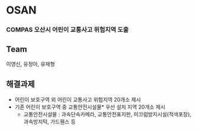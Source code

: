 # OSAN   
### COMPAS 오산시 어린이 교통사고 위험지역 도출

## Team
이영신, 유정아, 유재형

## 해결과제
- 어린이 보호구역 외 어린이 교통사고 위험지역 20개소 제시  
- 기존 어린이 보호구역 중 교통안전시설물* 우선 설치 지역 20개소 제시  
  * 교통안전시설물 : 과속단속카메라, 교통안전표지판, 미끄럼방지시설(적색포장), 과속방지턱, 가드휀스 등

